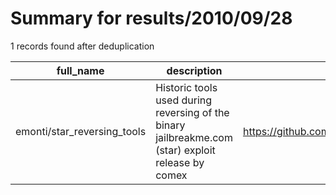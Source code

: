 
# Summary for results/2010/09/28
    
1 records found after deduplication

| full_name | description | html_url | matched_list | matched_count | pushed_at | size | stargazers_count | language | forks_count |
|-----------------------------|----------------------------------------------------------------------------------------------------|------------------------------------------------|----------------|-----------------|---------------------------|--------|--------------------|------------|---------------|
| emonti/star_reversing_tools | Historic tools used during reversing of the binary jailbreakme.com (star) exploit release by comex | https://github.com/emonti/star_reversing_tools | ['exploit'] | 1 | 2010-09-28 22:27:38+00:00 | 98 | 10 | Ruby | 2 |
